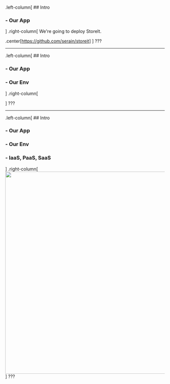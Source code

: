 .left-column[
    ## Intro
### - Our App
]
.right-column[
We're going to deploy StoreIt.

.center[https://github.com/serain/storeit]
]
???

---

.left-column[
    ## Intro
### - Our App
### - Our Env
]
.right-column[

]
???

---

.left-column[
    ## Intro
### - Our App
### - Our Env
### - IaaS, PaaS, SaaS
]
.right-column[
<img src="https://miro.medium.com/max/1000/1*0z9Pqwn7ujypQ396wleJ1Q.png" width="640px">
]
???
